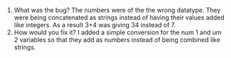 1. What was the bug? 
   The numbers were of the the wrong datatype. They were being concatenated as strings instead of having their values added like integers.  As a result 3+4 was giving 34 instead of 7.
2. How would you fix it? 
   I added a simple conversion for the num 1 and um 2 variables so that they add as numbers instead of being combined like strings. 
 